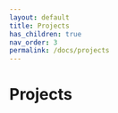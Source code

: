 ```yaml
---
layout: default
title: Projects
has_children: true
nav_order: 3
permalink: /docs/projects
---
```


# Projects